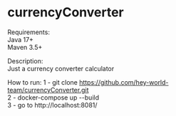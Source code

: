 # currencyConverter  
Requirements:  
Java            17+  
Maven           3.5+  

Description:   
Just a currency converter calculator  
    
How to run:
1 - git clone https://github.com/hey-world-team/currencyConverter.git  
2 - docker-compose up --build  
3 - go to http://localhost:8081/  